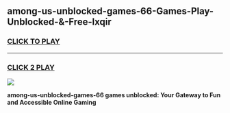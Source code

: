 
## among-us-unblocked-games-66-Games-Play-Unblocked-&-Free-lxqir
<h3>
<a href="https://premium76.site?title=among-us-unblocked-games-66&ref=24A">CLICK TO PLAY</a></h3>
<hr>

<h3>
<a href="https://premium76.site?title=among-us-unblocked-games-66&ref=24A">CLICK 2 PLAY</a>
  
</h3>

<a href="https://premium76.site?title=among-us-unblocked-games-66&ref=24A"><img src="https://clearcache.store/games.png"></a>


**among-us-unblocked-games-66 games unblocked: Your Gateway to Fun and Accessible Online Gaming**
